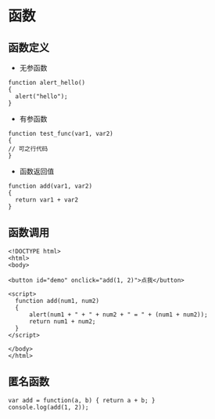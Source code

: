 # 函数

## 函数定义

- 无参函数

```
function alert_hello()
{
  alert("hello");
}
```

- 有参函数

```
function test_func(var1, var2)
{
// 可之行代码
}
```

- 函数返回值

```
function add(var1, var2)
{
  return var1 + var2
}
```

## 函数调用

```
<!DOCTYPE html>
<html>
<body>

<button id="demo" onclick="add(1, 2)">点我</button>

<script>
  function add(num1, num2)
  {
      alert(num1 + " + " + num2 + " = " + (num1 + num2));
      return num1 + num2;
  }
</script>

</body>
</html>
```

## 匿名函数

```
var add = function(a, b) { return a + b; }
console.log(add(1, 2));
```